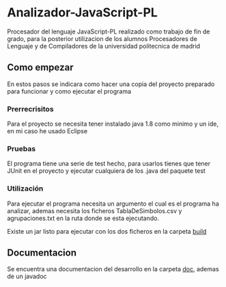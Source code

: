# Analizador-JavaScript-PL
Procesador del lenguaje JavaScript-PL realizado como trabajo de fin de grado, para la posterior utilizacion de los alumnos Procesadores de Lenguaje y de Compiladores de la universidad politecnica de madrid

## Como empezar
En estos pasos se indicara como hacer una copia del proyecto preparado para funcionar y como ejecutar el programa

### Prerrecrisitos
Para el proyecto se necesita tener instalado java 1.8 como minimo y un ide, en mi caso he usado Eclipse

### Pruebas
El programa tiene una serie de test hecho, para usarlos tienes que tener JUnit en el proyecto y ejecutar cualquiera de los .java del paquete test

### Utilización
Para ejecutar el programa necesita un argumento el cual es el programa ha analizar, ademas necesita los ficheros TablaDeSimbolos.csv y agrupaciones.txt en la ruta donde se esta ejecutando.

Existe un jar listo para ejecutar con los dos ficheros en la carpeta [build](https://github.com/CHA0S14/Analizador-JavaScript-PL/tree/master/build)

## Documentacion
Se encuentra una documentacion del desarrollo en la carpeta [doc](https://github.com/CHA0S14/Analizador-JavaScript-PL/tree/master/doc), ademas de un javadoc

